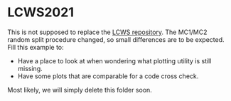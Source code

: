 # LCWS2021

This is not supposed to replace the
[LCWS repository](https://github.com/LLR-ILD/LCWS2021).
The MC1/MC2 random split procedure changed,
so small differences are to be expected.
Fill this example to:

- Have a place to look at when wondering what plotting utility is
  still missing.
- Have some plots that are comparable for a code cross check.

Most likely, we will simply delete this folder soon.
